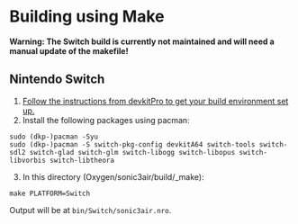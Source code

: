 # Building using Make

**Warning: The Switch build is currently not maintained and will need a manual update of the makefile!**

## Nintendo Switch
1. [Follow the instructions from devkitPro to get your build environment set up.](https://devkitpro.org/wiki/Getting_Started#Setup)
2. Install the following packages using pacman:
```
sudo (dkp-)pacman -Syu
sudo (dkp-)pacman -S switch-pkg-config devkitA64 switch-tools switch-sdl2 switch-glad switch-glm switch-libogg switch-libopus switch-libvorbis switch-libtheora
```
3. In this directory (Oxygen/sonic3air/build/_make):
```
make PLATFORM=Switch
```
Output will be at `bin/Switch/sonic3air.nro`.